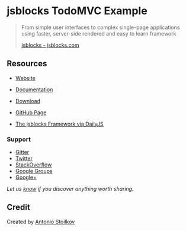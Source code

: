 # jsblocks TodoMVC Example

 > From simple user interfaces to complex single-page applications using faster, server-side rendered and easy to learn framework
 >
 > [jsblocks - jsblocks.com](http://jsblocks.com)


## Resources

- [Website](http://jsblocks.com)
- [Documentation](http://jsblocks.com/learn)
- [Download](http://jsblocks.com/download)
- [GitHub Page](https://github.com/astoilkov/jsblocks)

- [The jsblocks Framework via DailyJS](http://dailyjs.com/2015/05/29/the-jsblocks-framework/)

### Support

- [Gitter](https://gitter.im/astoilkov/jsblocks?utm_source=github_link)
- [Twitter](http://twitter.com/jsblocks)
- [StackOverflow](http://stackoverflow.com/questions/tagged/jsblocks)
- [Google Groups](https://groups.google.com/forum/#!forum/jsblocks)
- [Google+](https://plus.google.com/communities/100030562502977783693)

*Let us [know](https://github.com/tastejs/todomvc/issues) if you discover anything worth sharing.*

## Credit

Created by [Antonio Stoilkov](http://astoilkov.com)
